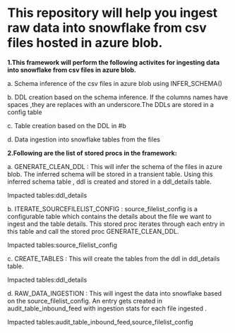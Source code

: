 # This repository will help you ingest raw data into snowflake from csv files hosted in azure blob.

**1.This framework will perform the following activites for ingesting data into snowflake from csv files in azure blob.**

a.  Schema inference of the csv files in azure blob using INFER_SCHEMA()

b.  DDL creation based on the schema inference. If the columns names have spaces ,they are replaces with an underscore.The DDLs are stored in a config table

c.  Table creation based on the DDL in #b

d.  Data ingestion into snowflake tables from the files 

**2.Following are the list of stored procs in the framework:**

a.  GENERATE_CLEAN_DDL : This will infer the schema of the files in azure blob. The inferred schema will be stored in a transient table. Using this inferred schema table , ddl is created and stored in a ddl_details table.

Impacted tables:ddl_details

b.  ITERATE_SOURCEFILELIST_CONFIG : source_filelist_config is a configurable table which contains the details about the file we want to ingest and the table details. This stored proc iterates through each entry in this table and call the stored proc GENERATE_CLEAN_DDL.

Impacted tables:source_filelist_config

c.  CREATE_TABLES : This will create the tables from the ddl in ddl_details table.

Impacted tables:ddl_details

d.  RAW_DATA_INGESTION : This will ingest the data into snowflake based on the  source_filelist_config. An entry gets created in audit_table_inbound_feed with ingestion stats for each file ingested .

Impacted tables:audit_table_inbound_feed,source_filelist_config








